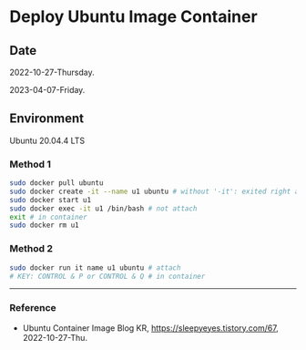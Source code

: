 # Deploy Ubuntu Image Container

## Date

2022-10-27-Thursday.

2023-04-07-Friday.

## Environment

Ubuntu 20.04.4 LTS

### Method 1

```bash
sudo docker pull ubuntu
sudo docker create -it --name u1 ubuntu # without '-it': exited right away
sudo docker start u1
sudo docker exec -it u1 /bin/bash # not attach
exit # in container
sudo docker rm u1
```

### Method 2

```bash
sudo docker run it name u1 ubuntu # attach
# KEY: CONTROL & P or CONTROL & Q # in container
```

---

### Reference
- Ubuntu Container Image Blog KR, https://sleepyeyes.tistory.com/67, 2022-10-27-Thu.
